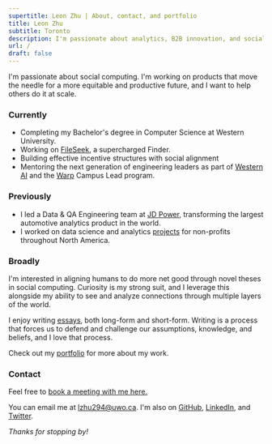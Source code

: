 ```yaml
---
supertitle: Leon Zhu | About, contact, and portfolio
title: Leon Zhu
subtitle: Toronto
description: I'm passionate about analytics, B2B innovation, and social computing.
url: /
draft: false
---
```


I'm passionate about social computing. I'm working on products that move the needle for a more equitable and productive future, and I want to help others do it at scale.

### Currently

- Completing my Bachelor's degree in Computer Science at Western University.
- Working on [FileSeek](/portfolio/fileseek), a supercharged Finder. 
- Building effective incentive structures with social alignment 
- Mentoring the next generation of engineering leaders as part of [Western AI](/portfolio/wai) and the [Warp](/portfolio/warp) Campus Lead program.

### Previously

- I led a Data & QA Engineering team at [JD Power](/portfolio/jdpower), transforming the largest automotive analytics product in the world.
- I worked on data science and analytics [projects](/portfolio/pangea) for non-profits throughout North America.

### Broadly

I'm interested in aligning humans to do more net good through novel theses in social computing. Curiosity is my strong suit, and I leverage this alongside my ability to see and analyze connections through multiple layers of the world.

I enjoy writing [essays](/blog), both long-form and short-form. Writing is a process that forces us to defend and challenge our assumptions, knowledge, and beliefs, and I love that process.

Check out my [portfolio](/portfolio) for more about my work. 

### Contact

Feel free to <a href="https://cal.com/leonz" class="button ~info">book a meeting with me here.</a>

You can email me at [lzhu294@uwo.ca](mailto:lzhu294@uwo.ca). I'm also on [GitHub](https://github.com/lehzhu), [LinkedIn](https://www.linkedin.com/in/leon-zhu/), and [Twitter](https://x.com/towheretobegin).

_Thanks for stopping by!_
